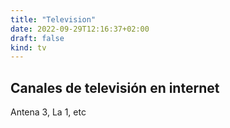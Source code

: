 ```yaml
---
title: "Television"
date: 2022-09-29T12:16:37+02:00
draft: false
kind: tv
---
```


## Canales de televisión en internet

Antena 3, La 1, etc